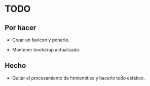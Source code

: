 # TODO

## Por hacer

- Crear un favicon y ponerlo.

- Mantener bootstrap actualizado.

## Hecho

- Quitar el procesamiento de htmlentities y hacerlo todo estático.
